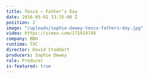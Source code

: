 ```yaml
---
title: Tesco — Father’s Day
date: 2016-05-01 13:35:00 Z
position: 2
image: "/uploads/sophie-dewey-tesco-fathers-day.jpg"
video: https://vimeo.com/171914748
company: BBH
runtime: TVC
director: David Stoddart
producers: Sophie Dewey
role: Producer
is-featured: true
---
```


